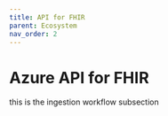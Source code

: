 ```yaml
---
title: API for FHIR
parent: Ecosystem
nav_order: 2
---
```


# Azure API for FHIR 

this is the ingestion workflow subsection 
